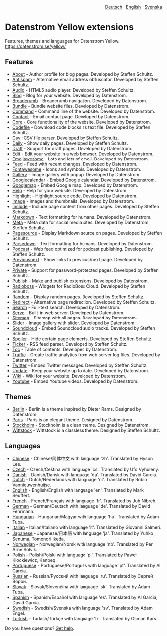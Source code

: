 <p align="right"><a href="README-de.md">Deutsch</a> &nbsp; <a href="README.md">English</a> &nbsp; <a href="README-sv.md">Svenska</a></p>

# Datenstrom Yellow extensions

Features, themes and languages for Datenstrom Yellow. https://datenstrom.se/yellow/

## Features

* [About](https://github.com/schulle4u/yellow-extensions-schulle4u/tree/master/about) - Author profile for blog pages. Developed by Steffen Schultz.
* [Antispam](https://github.com/schulle4u/yellow-extensions-schulle4u/tree/master/antispam) - Alternative email address obfuscator. Developed by Steffen Schultz.
* [Audio](https://github.com/schulle4u/yellow-extensions-schulle4u/tree/master/audio) - HTML5 audio player. Developed by Steffen Schultz.
* [Blog](https://github.com/datenstrom/yellow-extensions/tree/master/source/blog) - Blog for your website. Developed by Datenstrom.
* [Breadcrumb](https://github.com/datenstrom/yellow-extensions/tree/master/source/breadcrumb) - Breadcrumb navigation. Developed by Datenstrom.
* [Bundle](https://github.com/datenstrom/yellow-extensions/tree/master/source/bundle) - Bundle website files. Developed by Datenstrom.
* [Command](https://github.com/datenstrom/yellow-extensions/tree/master/source/command) - Command line of the website. Developed by Datenstrom.
* [Contact](https://github.com/datenstrom/yellow-extensions/tree/master/source/contact) - Email contact page. Developed by Datenstrom.
* [Core](https://github.com/datenstrom/yellow-extensions/tree/master/source/core) - Core functionality of the website. Developed by Datenstrom.
* [Codefile](https://github.com/schulle4u/yellow-extensions-schulle4u/tree/master/codefile) - Download code blocks as text file. Developed by Steffen Schultz.
* [Csv](https://github.com/schulle4u/yellow-extensions-schulle4u/tree/master/csv) -CSV file parser. Developed by Steffen Schultz.
* [Daily](https://github.com/schulle4u/yellow-extensions-schulle4u/tree/master/daily) - Show daily pages. Developed by Steffen Schultz.
* [Draft](https://github.com/datenstrom/yellow-extensions/tree/master/source/draft) - Support for draft pages. Developed by Datenstrom.
* [Edit](https://github.com/datenstrom/yellow-extensions/tree/master/source/edit) - Edit your website in a web browser. Developed by Datenstrom.
* [Emojiawesome](https://github.com/datenstrom/yellow-extensions/tree/master/source/emojiawesome) - Lots and lots of emoji. Developed by Datenstrom.
* [Feed](https://github.com/datenstrom/yellow-extensions/tree/master/source/feed) - Feed with recent changes. Developed by Datenstrom.
* [Fontawesome](https://github.com/datenstrom/yellow-extensions/tree/master/source/fontawesome) - Icons and symbols. Developed by Datenstrom.
* [Gallery](https://github.com/datenstrom/yellow-extensions/tree/master/source/gallery) - Image gallery with popup. Developed by Datenstrom.
* [Googlecalendar](https://github.com/datenstrom/yellow-extensions/tree/master/source/googlecalendar) - Embed Google calendar. Developed by Datenstrom.
* [Googlemap](https://github.com/datenstrom/yellow-extensions/tree/master/source/googlemap) - Embed Google map. Developed by Datenstrom.
* [Help](https://github.com/datenstrom/yellow-extensions/tree/master/source/help) - Help for your website. Developed by Datenstrom.
* [Highlight](https://github.com/datenstrom/yellow-extensions/tree/master/source/highlight) - Highlight source code. Developed by Datenstrom.
* [Image](https://github.com/datenstrom/yellow-extensions/tree/master/source/image) - Images and thumbnails. Developed by Datenstrom.
* [Include](https://github.com/schulle4u/yellow-extensions-schulle4u/tree/master/include) - Include page content from other pages. Developed by Steffen Schultz.
* [Markdown](https://github.com/datenstrom/yellow-extensions/tree/master/source/markdown) - Text formatting for humans. Developed by Datenstrom.
* [Meta](https://github.com/datenstrom/yellow-extensions/tree/master/source/meta) - Meta data for social media sites. Developed by Datenstrom, Steffen Schultz.
* [Pagesource](https://github.com/schulle4u/yellow-extensions-schulle4u/tree/master/pagesource) - Display Markdown source on pages. Developed by Steffen Schultz.
* [Parsedown](https://github.com/datenstrom/yellow-extensions/tree/master/source/parsedown) - Text formatting for humans. Developed by Datenstrom.
* [Podcast](https://github.com/schulle4u/yellow-extensions-schulle4u/tree/master/podcast) - Web feed optimized for podcast publishing. Developed by Steffen Schultz.
* [Previousnext](https://github.com/datenstrom/yellow-extensions/tree/master/source/previousnext) - Show links to previous/next page. Developed by Datenstrom.
* [Private](https://github.com/schulle4u/yellow-extensions-schulle4u/tree/master/private) - Support for password-protected pages. Developed by Steffen Schultz.
* [Publish](https://github.com/datenstrom/yellow-extensions/tree/master/source/publish) - Make and publish extensions. Developed by Datenstrom.
* [Radioboss](https://github.com/schulle4u/yellow-extensions-schulle4u/tree/master/radioboss) - Widgets for RadioBoss Cloud. Developed by Steffen Schultz.
* [Random](https://github.com/schulle4u/yellow-extensions-schulle4u/tree/master/random) - Display random pages. Developed by Steffen Schultz.
* [Redirect](https://github.com/schulle4u/yellow-extensions-schulle4u/tree/master/redirect) - Alternative page redirection. Developed by Steffen Schultz.
* [Search](https://github.com/datenstrom/yellow-extensions/tree/master/source/search) - Full-text search. Developed by Datenstrom.
* [Serve](https://github.com/datenstrom/yellow-extensions/tree/master/source/serve) - Built-in web server. Developed by Datenstrom.
* [Sitemap](https://github.com/datenstrom/yellow-extensions/tree/master/source/sitemap) - Sitemap with all pages. Developed by Datenstrom.
* [Slider](https://github.com/datenstrom/yellow-extensions/tree/master/source/slider) - Image gallery with slider. Developed by Datenstrom.
* [Soundcloud](https://github.com/schulle4u/yellow-extensions-schulle4u/tree/master/soundcloud) - Embed Soundcloud audio tracks. Developed by Steffen Schultz.
* [Spoiler](https://github.com/schulle4u/yellow-extensions-schulle4u/tree/master/spoiler) - Hide certain page elements. Developed by Steffen Schultz.
* [Ticker](https://github.com/schulle4u/yellow-extensions-schulle4u/tree/master/ticker) - RSS feed parser. Developed by Steffen Schultz.
* [Toc](https://github.com/datenstrom/yellow-extensions/tree/master/source/toc) - Table of contents. Developed by Datenstrom.
* [Traffic](https://github.com/datenstrom/yellow-extensions/tree/master/source/traffic) - Create traffic analytics from web server log files. Developed by Datenstrom.
* [Twitter](https://github.com/schulle4u/yellow-extensions-schulle4u/tree/master/twitter) - Embed Twitter messages. Developed by Steffen Schultz.
* [Update](https://github.com/datenstrom/yellow-extensions/tree/master/source/update) - Keep your website up to date. Developed by Datenstrom.
* [Wiki](https://github.com/datenstrom/yellow-extensions/tree/master/source/wiki) - Wiki for your website. Developed by Datenstrom.
* [Youtube](https://github.com/datenstrom/yellow-extensions/tree/master/source/youtube) - Embed Youtube videos. Developed by Datenstrom.

## Themes

* [Berlin](https://github.com/datenstrom/yellow-extensions/tree/master/source/berlin) - Berlin is a theme inspired by Dieter Rams. Designed by Datenstrom.
* [Paris](https://github.com/datenstrom/yellow-extensions/tree/master/source/paris) - Paris is an elegant theme. Designed by Datenstrom.
* [Stockholm](https://github.com/datenstrom/yellow-extensions/tree/master/source/stockholm) - Stockholm is a clean theme. Designed by Datenstrom.
* [Wittstock](https://github.com/schulle4u/yellow-extensions-schulle4u/tree/master/wittstock) - Wittstock is a classless theme. Designed by Steffen Schultz.

## Languages

* [Chinese](https://github.com/datenstrom/yellow-extensions/tree/master/source/chinese) - Chinese/简体中文 with language 'zh'. Translated by Hyson Lee.
* [Czech](https://github.com/datenstrom/yellow-extensions/tree/master/source/czech) - Czech/Čeština with language 'cs'. Translated by Ufo Vyhuleny.
* [Danish](https://github.com/datenstrom/yellow-extensions/tree/master/source/danish) - Danish/Dansk with language 'da'. Translated by David Garcia.
* [Dutch](https://github.com/datenstrom/yellow-extensions/tree/master/source/dutch) - Dutch/Nederlands with language 'nl'. Translated by Robin Vannieuwenhuijse.
* [English](https://github.com/datenstrom/yellow-extensions/tree/master/source/english) - English/English with language 'en'. Translated by Mark Seuffert.
* [French](https://github.com/datenstrom/yellow-extensions/tree/master/source/french) - French/Français with language 'fr'. Translated by Juh Nibreh.
* [German](https://github.com/datenstrom/yellow-extensions/tree/master/source/german) - German/Deutsch with language 'de'. Translated by David Fehrmann.
* [Hungarian](https://github.com/datenstrom/yellow-extensions/tree/master/source/hungarian) - Hungarian/Magyar with language 'hu'. Translated by Ádám Tuba.
* [Italian](https://github.com/datenstrom/yellow-extensions/tree/master/source/italian) - Italian/Italiano with language 'it'. Translated by Giovanni Salmeri.
* [Japanese](https://github.com/datenstrom/yellow-extensions/tree/master/source/japanese) - Japanese/日本語 with language 'ja'. Translated by Yuhko Senuma, Tomonori Ikeda.
* [Norwegian](https://github.com/datenstrom/yellow-extensions/tree/master/source/norwegian) - Norwegian/Norsk with language 'nb'. Translated by Per Arne Solvik.
* [Polish](https://github.com/datenstrom/yellow-extensions/tree/master/source/polish) - Polish/Polski with language 'pl'. Translated by Paweł Klockiewicz, Kanbeq.
* [Portuguese](https://github.com/datenstrom/yellow-extensions/tree/master/source/portuguese) - Portuguese/Português with language 'pt'. Translated by Al Garcia.
* [Russian](https://github.com/datenstrom/yellow-extensions/tree/master/source/russian) - Russian/Русский with language 'ru'. Translated by Сергей Ворон.
* [Slovak](https://github.com/datenstrom/yellow-extensions/tree/master/source/slovak) - Slovak/Slovenčina with language 'sk'. Translated by Ádám Tuba.
* [Spanish](https://github.com/datenstrom/yellow-extensions/tree/master/source/spanish) - Spanish/Español with language 'es'. Translated by Al Garcia, David Garcia.
* [Swedish](https://github.com/datenstrom/yellow-extensions/tree/master/source/swedish) - Swedish/Svenska with language 'sv'. Translated by Adam Engel.
* [Turkish](https://github.com/datenstrom/yellow-extensions/tree/master/source/turkish) - Turkish/Türkçe with language 'tr'. Translated by Osman Kars.

Do you have questions? [Get help](https://datenstrom.se/yellow/help/).

